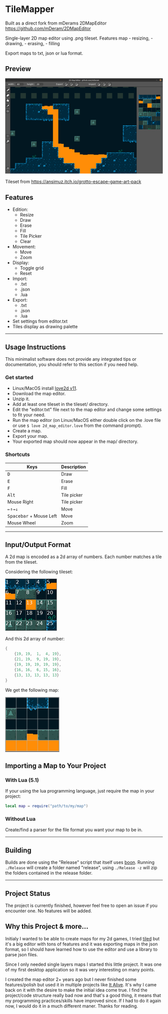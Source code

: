 # TileMapper

Built as a direct fork from mDerams 2DMapEditor https://github.com/mDeram/2DMapEditor

Single-layer 2D map editor using .png tileset.
Features map 
	- resizing, 
	- drawing, 
	- erasing, 
	- filling

Export maps to txt, json or lua format.

## Preview

![preview](img/preview.png)

Tileset from https://ansimuz.itch.io/grotto-escape-game-art-pack

## Features

- Edition:
	- Resize
	- Draw
	- Erase
	- Fill
	- Tile Picker
	- Clear
- Movement:
	- Move
	- Zoom
- Display:
	- Toggle grid
	- Reset
- Import:
	- .txt
	- .json
	- .lua
- Export:
	- .txt
	- .json
	- .lua
- Set settings from editor.txt
- Tiles display as drawing palette

---

## Usage Instructions

This minimalist software does not provide any integrated tips or documentation, you should refer to this section if you need help.

### Get started

- Linux/MacOS install [love2d v11](https://love2d.org).
- Download the map editor.
- Unzip it.
- Add at least one tileset in the tileset/ directory.
- Edit the "editor.txt" file next to the map editor and change some settings to fit your need.
- Run the map editor (on Linux/MacOS either double click on the .love file or use `$ love 2d_map_editor.love` from the command prompt).
- Create a map.
- Export your map.
- Your exported map should now appear in the map/ directory.

### Shortcuts

| Keys 	| Description |
|---	|---
| <kbd>D</kbd>	|	Draw	|
| <kbd>E</kbd>	|	Erase	|
| <kbd>F</kbd>	|	Fill	|
| <kbd>Alt</kbd>	|	Tile picker	|
| Mouse Right	|	Tile picker	|
| <kbd>←</kbd><kbd>↑</kbd><kbd>→</kbd><kbd>↓</kbd>	|	Move	|
| <kbd>Spacebar</kbd> + Mouse Left	|	Move	|
| Mouse Wheel	| Zoom	|

---

## Input/Output Format

A 2d map is encoded as a 2d array of numbers. Each number matches a tile from the tileset.

Considering the following tileset:

![tileset to numbers](img/tileset_to_numbers.png)

And this 2d array of number:

```lua
{
	{19, 19,  1,  4, 19},
	{21, 19,  9, 19, 19},
	{19, 19, 19, 19, 19},
	{16, 16,  6, 15, 16},
	{13, 13, 13, 13, 13}
}
```

We get the following map:

![numbers_to_map](img/numbers_to_map.png)


## Importing a Map to Your Project

### With Lua (5.1)

If your using the lua programming language, just require the map in your project:
```lua
local map = require("path/to/my/map")
```

### Without Lua

Create/find a parser for the file format you want your map to be in.

---

## Building

Builds are done using the "Release" script that itself uses [boon](https://github.com/camchenry/boon).
Running `./Release` will create a folder named "release", using `./Release -z` will zip the folders contained in the release folder.

---

## Project Status

The project is currently finished, however feel free to open an issue if you encounter one. No features will be added.

## Why this Project & more...

Initialy I wanted to be able to create maps for my 2d games, I tried [tiled](https://www.mapeditor.org/) but it's a big editor with tons of features and it was exporting maps in the json format, so I should have learned how to use the editor and use a library to parse json files.

Since I only needed single layers maps I started this little project.
It was one of my first desktop application so it was very interesting on many points.

I created the map editor 2+ years ago but I never finished some features/polish but used it in multiple projects like [It Alive](https://mathurin.itch.io/italive). It's why I came back on it with the desire to make the initial idea come true.
I find the project/code structure really bad now and that's a good thing, it means that my programming practices/skills have improved since.
If I had to do it again now, I would do it in a much different maner.
Thanks for reading.
